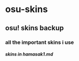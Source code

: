 # osu-skins
## __osu! skins backup__
### __all the important skins i use__
#### *skins in hamasak1.md*
